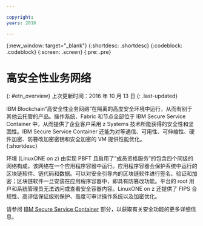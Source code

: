 ```yaml
---

copyright:
years: 2016

---
```


{:new_window: target="_blank"}
{:shortdesc: .shortdesc}
{:codeblock: .codeblock}
{:screen: .screen}
{:pre: .pre}


# 高安全性业务网络
{: #etn_overview}
上次更新时间：2016 年 10 月 13 日
{: .last-updated}

IBM Blockchain“高安全性业务网络”在隔离的高度安全环境中运行，从而有别于其他云托管的产品。操作系统、Fabric 和节点全部位于 IBM Secure Service Container 中，从而提供了企业客户采用 z Systems 技术所能获得的安全性和坚固性。IBM Secure Service Container 还能为对等通信、可用性、可伸缩性、硬件加密、防篡改加密密钥和安全加密的 VM 提供性能优化。  
{:shortdesc}

环境 (LinuxONE on z) 由实现 PBFT 且启用了“成员资格服务”的包含四个同级的网络构成，该网络在一个应用程序容器中运行。应用程序容器会保护系统中运行的区块链软件、链代码和数据。可以对安全引导内的区块链软件进行签名、验证和加密；区块链软件一旦安装在应用程序容器中，即具有防篡改功能。平台的 root 用户和系统管理员无法访问或查看安全容器内容。LinuxONE on z 还提供了 FIPS 合规性、高评估保证级别保护、高度可审计操作系统以及加密优化。

请参阅 [IBM Secure Service Container](etn_ssc.html) 部分，以获取有关安全功能的更多详细信息。
